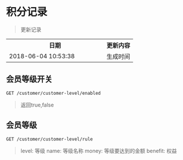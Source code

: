 # 积分记录

> 更新记录

<table>
    <tr>
        <th style="width:250px;">日期</th>
        <th>更新内容</th>
    </tr>
    <tr>
        <td>2018-06-04 10:53:38</td>
        <td>生成时间</td>
    </tr>
</table>

## 会员等级开关

```
GET /customer/customer-level/enabled
```

> 返回true,false

## 会员等级

```
GET /customer/customer-level/rule
```

> level: 等级 name: 等级名称 money: 等级要达到的金额 benefit: 权益